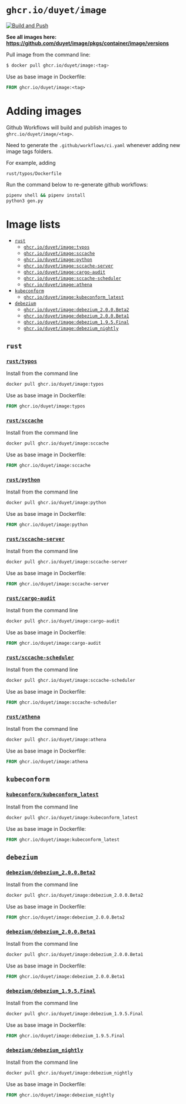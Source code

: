 # `ghcr.io/duyet/image`

[![Build and Push](https://github.com/duyet/image/actions/workflows/ci.yaml/badge.svg)](https://github.com/duyet/image/actions/workflows/ci.yaml)

**See all images here: <https://github.com/duyet/image/pkgs/container/image/versions>**

Pull image from the command line:

```bash
$ docker pull ghcr.io/duyet/image:<tag>
```

Use as base image in Dockerfile:


```Dockerfile
FROM ghcr.io/duyet/image:<tag>
```

# Adding images


Github Workflows will build and publish images to `ghrc.io/duyet/image/<tag>`.

Need to generate the `.github/workflows/ci.yaml` whenever adding new image tags folders. 

For example, adding

```
rust/typos/Dockerfile
```

Run the command below to re-generate github workflows:


```bash
pipenv shell && pipenv install
python3 gen.py
```

# Image lists

<!-- BEGIN IMAGE LIST -->
- [`rust`](#rust)
    - [`ghcr.io/duyet/image:typos`](#rusttypos)
    - [`ghcr.io/duyet/image:sccache`](#rustsccache)
    - [`ghcr.io/duyet/image:python`](#rustpython)
    - [`ghcr.io/duyet/image:sccache-server`](#rustsccache-server)
    - [`ghcr.io/duyet/image:cargo-audit`](#rustcargo-audit)
    - [`ghcr.io/duyet/image:sccache-scheduler`](#rustsccache-scheduler)
    - [`ghcr.io/duyet/image:athena`](#rustathena)
- [`kubeconform`](#kubeconform)
    - [`ghcr.io/duyet/image:kubeconform_latest`](#kubeconformkubeconform_latest)
- [`debezium`](#debezium)
    - [`ghcr.io/duyet/image:debezium_2.0.0.Beta2`](#debeziumdebezium_200beta2)
    - [`ghcr.io/duyet/image:debezium_2.0.0.Beta1`](#debeziumdebezium_200beta1)
    - [`ghcr.io/duyet/image:debezium_1.9.5.Final`](#debeziumdebezium_195final)
    - [`ghcr.io/duyet/image:debezium_nightly`](#debeziumdebezium_nightly)


## `rust`

### [`rust/typos`](rust/typos/Dockerfile)

Install from the command line

```bash
docker pull ghcr.io/duyet/image:typos
```

Use as base image in Dockerfile:

```Dockerfile
FROM ghcr.io/duyet/image:typos
```


### [`rust/sccache`](rust/sccache/Dockerfile)

Install from the command line

```bash
docker pull ghcr.io/duyet/image:sccache
```

Use as base image in Dockerfile:

```Dockerfile
FROM ghcr.io/duyet/image:sccache
```


### [`rust/python`](rust/python/Dockerfile)

Install from the command line

```bash
docker pull ghcr.io/duyet/image:python
```

Use as base image in Dockerfile:

```Dockerfile
FROM ghcr.io/duyet/image:python
```


### [`rust/sccache-server`](rust/sccache-server/Dockerfile)

Install from the command line

```bash
docker pull ghcr.io/duyet/image:sccache-server
```

Use as base image in Dockerfile:

```Dockerfile
FROM ghcr.io/duyet/image:sccache-server
```


### [`rust/cargo-audit`](rust/cargo-audit/Dockerfile)

Install from the command line

```bash
docker pull ghcr.io/duyet/image:cargo-audit
```

Use as base image in Dockerfile:

```Dockerfile
FROM ghcr.io/duyet/image:cargo-audit
```


### [`rust/sccache-scheduler`](rust/sccache-scheduler/Dockerfile)

Install from the command line

```bash
docker pull ghcr.io/duyet/image:sccache-scheduler
```

Use as base image in Dockerfile:

```Dockerfile
FROM ghcr.io/duyet/image:sccache-scheduler
```


### [`rust/athena`](rust/athena/Dockerfile)

Install from the command line

```bash
docker pull ghcr.io/duyet/image:athena
```

Use as base image in Dockerfile:

```Dockerfile
FROM ghcr.io/duyet/image:athena
```


## `kubeconform`

### [`kubeconform/kubeconform_latest`](kubeconform/kubeconform_latest/Dockerfile)

Install from the command line

```bash
docker pull ghcr.io/duyet/image:kubeconform_latest
```

Use as base image in Dockerfile:

```Dockerfile
FROM ghcr.io/duyet/image:kubeconform_latest
```


## `debezium`

### [`debezium/debezium_2.0.0.Beta2`](debezium/debezium_2.0.0.Beta2/Dockerfile)

Install from the command line

```bash
docker pull ghcr.io/duyet/image:debezium_2.0.0.Beta2
```

Use as base image in Dockerfile:

```Dockerfile
FROM ghcr.io/duyet/image:debezium_2.0.0.Beta2
```


### [`debezium/debezium_2.0.0.Beta1`](debezium/debezium_2.0.0.Beta1/Dockerfile)

Install from the command line

```bash
docker pull ghcr.io/duyet/image:debezium_2.0.0.Beta1
```

Use as base image in Dockerfile:

```Dockerfile
FROM ghcr.io/duyet/image:debezium_2.0.0.Beta1
```


### [`debezium/debezium_1.9.5.Final`](debezium/debezium_1.9.5.Final/Dockerfile)

Install from the command line

```bash
docker pull ghcr.io/duyet/image:debezium_1.9.5.Final
```

Use as base image in Dockerfile:

```Dockerfile
FROM ghcr.io/duyet/image:debezium_1.9.5.Final
```


### [`debezium/debezium_nightly`](debezium/debezium_nightly/Dockerfile)

Install from the command line

```bash
docker pull ghcr.io/duyet/image:debezium_nightly
```

Use as base image in Dockerfile:

```Dockerfile
FROM ghcr.io/duyet/image:debezium_nightly
```

<!-- END IMAGE LIST -->

